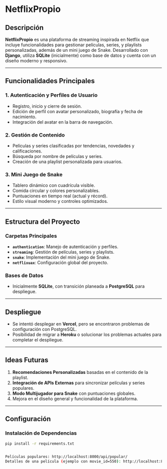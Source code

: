 # NetflixPropio

## Descripción
**NetflixPropio** es una plataforma de streaming inspirada en Netflix que incluye funcionalidades para gestionar películas, series, y playlists personalizadas, además de un mini juego de Snake. Desarrollado con **Django**, utiliza **SQLite** (inicialmente) como base de datos y cuenta con un diseño moderno y responsivo.

---

## Funcionalidades Principales

### 1. **Autenticación y Perfiles de Usuario**
- Registro, inicio y cierre de sesión.
- Edición de perfil con avatar personalizado, biografía y fecha de nacimiento.
- Integración del avatar en la barra de navegación.

### 2. **Gestión de Contenido**
- Películas y series clasificadas por tendencias, novedades y calificaciones.
- Búsqueda por nombre de películas y series.
- Creación de una playlist personalizada para usuarios.

### 3. **Mini Juego de Snake**
- Tablero dinámico con cuadrícula visible.
- Comida circular y colores personalizables.
- Puntuaciones en tiempo real (actual y récord).
- Estilo visual moderno y controles optimizados.

---

## Estructura del Proyecto

### **Carpetas Principales**
- **`authentication`**: Manejo de autenticación y perfiles.
- **`streaming`**: Gestión de películas, series y playlists.
- **`snake`**: Implementación del mini juego de Snake.
- **`netflixuax`**: Configuración global del proyecto.

### **Bases de Datos**
- Inicialmente **SQLite**, con transición planeada a **PostgreSQL** para despliegue.

---

## Despliegue
- Se intentó desplegar en **Vercel**, pero se encontraron problemas de configuración con PostgreSQL.
- Posibilidad de migrar a **Heroku** o solucionar los problemas actuales para completar el despliegue.

---

## Ideas Futuras
1. **Recomendaciones Personalizadas** basadas en el contenido de la playlist.
2. **Integración de APIs Externas** para sincronizar películas y series populares.
3. **Modo Multijugador para Snake** con puntuaciones globales.
4. Mejora en el diseño general y funcionalidad de la plataforma.

---

## Configuración
### Instalación de Dependencias
```bash
pip install -r requirements.txt


Películas populares: http://localhost:8000/api/popular/
Detalles de una película (ejemplo con movie_id=550): http://localhost:8000/api/movie/550/
